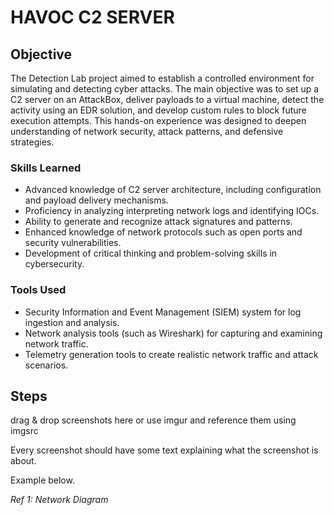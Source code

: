 # HAVOC C2 SERVER

## Objective

The Detection Lab project aimed to establish a controlled environment for simulating and detecting cyber attacks. The main objective was to set up a C2 server on an AttackBox, deliver payloads to a virtual machine, detect the activity using an EDR solution, and develop custom rules to block future execution attempts. This hands-on experience was designed to deepen understanding of network security, attack patterns, and defensive strategies.

### Skills Learned

- Advanced knowledge of C2 server architecture, including configuration and payload delivery mechanisms.
- Proficiency in analyzing interpreting network logs and identifying IOCs.
- Ability to generate and recognize attack signatures and patterns.
- Enhanced knowledge of network protocols such as open ports and security vulnerabilities.
- Development of critical thinking and problem-solving skills in cybersecurity.

### Tools Used


- Security Information and Event Management (SIEM) system for log ingestion and analysis.
- Network analysis tools (such as Wireshark) for capturing and examining network traffic.
- Telemetry generation tools to create realistic network traffic and attack scenarios.

## Steps
drag & drop screenshots here or use imgur and reference them using imgsrc

Every screenshot should have some text explaining what the screenshot is about.

Example below.

*Ref 1: Network Diagram*
